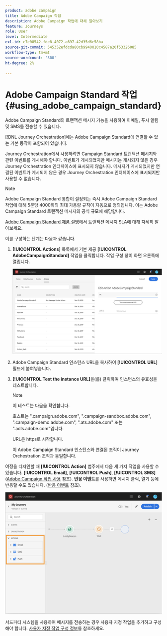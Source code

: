 ```yaml
---
product: adobe campaign
title: Adobe Campaign 작업
description: Adobe Campaign 작업에 대해 알아보기
feature: Journeys
role: User
level: Intermediate
exl-id: c7e08542-fde8-4072-a697-42d35d6c58ba
source-git-commit: 545352efdcda80cb9940010c4587a20f53326085
workflow-type: tm+mt
source-wordcount: '300'
ht-degree: 2%

---
```


# Adobe Campaign Standard 작업 {#using_adobe_campaign_standard}

Adobe Campaign Standard의 트랜잭션 메시지 기능을 사용하여 이메일, 푸시 알림 및 SMS를 전송할 수 있습니다.

[!DNL Journey Orchestration]에는 Adobe Campaign Standard에 연결할 수 있는 기본 동작이 포함되어 있습니다.

Journey Orchestration에서 사용하려면 Campaign Standard 트랜잭션 메시지와 관련 이벤트를 게시해야 합니다. 이벤트가 게시되었지만 메시지는 게시되지 않은 경우 Journey Orchestration 인터페이스에 표시되지 않습니다. 메시지가 게시되었지만 연결된 이벤트가 게시되지 않은 경우 Journey Orchestration 인터페이스에 표시되지만 사용할 수 없습니다.

>[!NOTE]
>
>Adobe Campaign Standard 통합이 설정되는 즉시 Adobe Campaign Standard 작업에 대해 5분당 4000회의 최대 가용량 규칙이 자동으로 정의됩니다. 이는 Adobe Campaign Standard 트랜잭션 메시지의 공식 규모에 해당합니다.
>
>[Adobe Campaign Standard 제품 설명](https://helpx.adobe.com/kr/legal/product-descriptions/campaign-standard.html)에서 트랜잭션 메시지 SLA에 대해 자세히 알아보세요.

이를 구성하는 단계는 다음과 같습니다.

1. **[!UICONTROL Actions]** 목록에서 기본 제공 **[!UICONTROL AdobeCampaignStandard]** 작업을 클릭합니다. 작업 구성 창이 화면 오른쪽에 열립니다.

   ![](../assets/actioncampaign.png)

1. Adobe Campaign Standard 인스턴스 URL을 복사하여 **[!UICONTROL URL]** 필드에 붙여넣습니다.

1. **[!UICONTROL Test the instance URL]**&#x200B;을(를) 클릭하여 인스턴스의 유효성을 테스트합니다.

   >[!NOTE]
   >
   >이 테스트는 다음을 확인합니다.
   >
   >호스트는 &quot;.campaign.adobe.com&quot;, &quot;.campaign-sandbox.adobe.com&quot;, &quot;.campaign-demo.adobe.com&quot;, &quot;.ats.adobe.com&quot; 또는 &quot;.adls.adobe.com&quot;입니다.
   >
   >URL은 https로 시작합니다.
   >
   >이 Adobe Campaign Standard 인스턴스와 연결된 조직이 Journey Orchestration 조직과 동일합니다.

여정을 디자인할 때 **[!UICONTROL Action]** 범주에서 다음 세 가지 작업을 사용할 수 있습니다. **[!UICONTROL Email]**, **[!UICONTROL Push]**, **[!UICONTROL SMS]**([Adobe Campaign 작업 사용](../building-journeys/using-adobe-campaign-actions.md) 참조). **반응 이벤트**&#x200B;를 사용하면 메시지 클릭, 열기 등에 반응할 수도 있습니다. ([반응 이벤트](../building-journeys/reaction-events.md) 참조).

![](../assets/journey58.png)

서드파티 시스템을 사용하여 메시지를 전송하는 경우 사용자 지정 작업을 추가하고 구성해야 합니다. [사용자 지정 작업 구성 정보](../action/about-custom-action-configuration.md)를 참조하세요.
